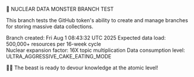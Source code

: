🚀 NUCLEAR DATA MONSTER BRANCH TEST

This branch tests the GitHub token's ability to create and manage branches for storing massive data collections.

Branch created: Fri Aug  1 08:43:32 UTC 2025
Expected data load: 500,000+ resources per 16-week cycle  
Nuclear expansion factor: 16X topic multiplication
Data consumption level: ULTRA_AGGRESSIVE_CAKE_EATING_MODE

🍰💥 The beast is ready to devour knowledge at the atomic level\!
